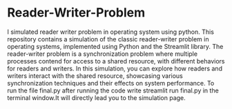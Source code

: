 # Reader-Writer-Problem
I simulated reader writer problem in operating system using python. 
This repository contains a simulation of the classic reader-writer problem in operating systems, implemented using Python and the Streamlit library. The reader-writer problem is a synchronization problem where multiple processes contend for access to a shared resource, with different behaviors for readers and writers. In this simulation, you can explore how readers and writers interact with the shared resource, showcasing various synchronization techniques and their effects on system performance.
To run the file final.py after running the code write streamlit run final.py in the terminal window.It will directly lead you to the simulation page.
